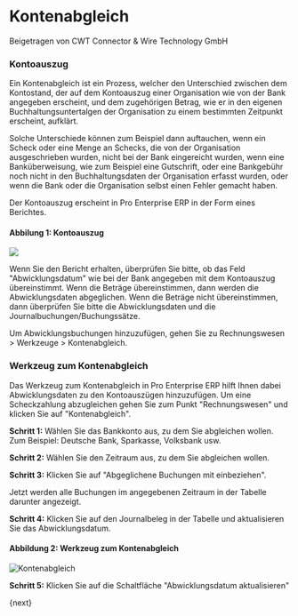 # Kontenabgleich
<span class="text-muted contributed-by">Beigetragen von CWT Connector & Wire Technology GmbH</span>

### Kontoauszug

Ein Kontenabgleich ist ein Prozess, welcher den Unterschied zwischen dem Kontostand, der auf dem Kontoauszug einer Organisation wie von der Bank angegeben erscheint, und dem zugehörigen Betrag, wie er in den eigenen Buchhaltungsuntertalgen der Organisation zu einem bestimmten Zeitpunkt erscheint, aufklärt.

Solche Unterschiede können zum Beispiel dann auftauchen, wenn ein Scheck oder eine Menge an Schecks, die von der Organisation ausgeschrieben wurden, nicht bei der Bank eingereicht wurden, wenn eine Banküberweisung, wie zum Beispiel eine Gutschrift, oder eine Bankgebühr noch nicht in den Buchhaltungsdaten der Organisation erfasst wurden, oder wenn die Bank oder die Organisation selbst einen Fehler gemacht haben.

Der Kontoauszug erscheint in Pro Enterprise ERP in der Form eines Berichtes.

#### Abbilung 1: Kontoauszug

![](/docs/assets/old_images/ProEnterprise/bank-reconciliation-2.png) 

Wenn Sie den Bericht erhalten, überprüfen Sie bitte, ob das Feld "Abwicklungsdatum" wie bei der Bank angegeben mit dem Kontoauszug übereinstimmt. Wenn die Beträge übereinstimmen, dann werden die Abwicklungsdaten abgeglichen. Wenn die Beträge nicht übereinstimmen, dann überprüfen Sie bitte die Abwicklungsdaten und die Journalbuchungen/Buchungssätze.

Um Abwicklungsbuchungen hinzuzufügen, gehen Sie zu Rechnungswesen > Werkzeuge > Kontenabgleich.

### Werkzeug zum Kontenabgleich

Das Werkzeug zum Kontenabgleich in Pro Enterprise ERP hilft Ihnen dabei Abwicklungsdaten zu den Kontoauszügen hinzuzufügen. Um eine Scheckzahlung abzugleichen gehen Sie zum Punkt "Rechnungswesen" und klicken Sie auf "Kontenabgleich".

**Schritt 1:** Wählen Sie das Bankkonto aus, zu dem Sie abgleichen wollen. Zum Beispiel: Deutsche Bank, Sparkasse, Volksbank usw.

**Schritt 2:** Wählen Sie den Zeitraum aus, zu dem Sie abgleichen wollen.

**Schritt 3:** Klicken Sie auf "Abgeglichene Buchungen mit einbeziehen".

Jetzt werden alle Buchungen im angegebenen Zeitraum in der Tabelle darunter angezeigt.

**Schritt 4:** Klicken Sie auf den Journalbeleg in der Tabelle und aktualisieren Sie das Abwicklungsdatum.

#### Abbildung 2: Werkzeug zum Kontenabgleich

<img class="screenshot" alt="Kontenabgleich" src="/docs/assets/img/accounts/bank-reconciliation.png">

**Schritt 5:** Klicken Sie auf die Schaltfläche "Abwicklungsdatum aktualisieren"

{next}
